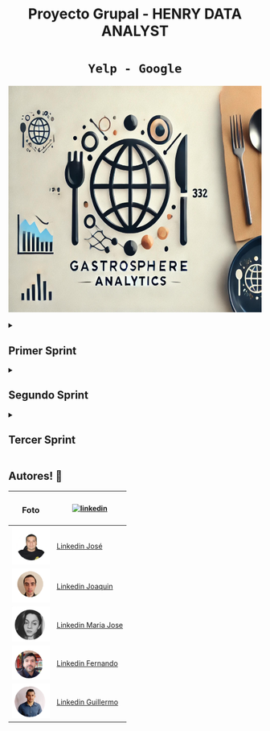 # <h1 align=center> **Proyecto Grupal - HENRY DATA ANALYST** </h1>

## <h1 align=center>**`Yelp - Google`**</h1>

<p align="center">
<img src="Imagenes/GastroSphere_portada.jpg"  
height=450>
</p>


<details>
  <summary><h2> Primer Sprint</h2> </summary>

## 1.- Objetivos:  
● Análisis de Sentimientos:   
Aplicar técnicas de NLP (Natural Language Processing) para
clasificar reseñas de Yelp y Google Maps como positivas, negativas o neutras. Además nos enfocaremos en aspectos específicos como:  
● Comentarios relacionados con el servicio (amabilidad del personal, tiempo de
espera, atención al cliente).  
● Condiciones del ambiente (limpieza, ruido, confort).  
● Factores específicos de la cocina (calidad de la comida, temperatura, presentación).  
● Predicción de Tendencias del Mercado: Implementar modelos de machine learning para predecir tendencias en el mercado de restaurantes, basados en datos históricos y actuales,con el objetivo de identificar tipos de restaurantes con mayor probabilidad de crecimientoo declive.  
● Recomendación de Ubicaciones para Nuevos Restaurantes: Realizar un análisis
geo-espacial a fin de identificar regiones con alta concentración de restaurantes (conocidas como polos gastronómicos). Este análisis debe segmentar la información según la cantidad de estrellas y el tipo de restaurante, proporcionando una visión clara y estratégica para abrir nuevos restaurantes.  
● Sistema de Recomendación de Restaurantes: desarrollar un sistema de recomendación de restaurantes que provea a los usuarios sugerencias personalizadas basadas en sus preferencias individuales y experiencias previas. Este sistema utilizará técnicas avanzadas de machine learning y análisis de datos para ofrecer recomendaciones que no solo se
adapten a los gustos y hábitos de los usuarios, sino que también tengan en cuentavfactores contextuales, como la hora del día, la ubicación actual y las tendencias recientes en las reseñas.  
## 2.- Alcance del Proyecto
Análisis del Mercado y Recomendación de Restaurantes
1. Objetivos y Metas del Proyecto:  
● Análisis exhaustivo del mercado: Realizar un análisis detallado del mercado
estadounidense, enfocado en restaurantes, utilizando datos de Yelp y Google Maps.
● Modelo de Machine Learning: Implementar un modelo para el análisis de
sentimientos y predicción de tendencias del mercado de restaurantes.
● Sistema de Recomendación: Desarrollar un sistema de recomendación de
restaurantes personalizado a los usuarios finales.
2. Entregables:  
● DataWarehouse en Google Cloud:
- Configuración de Google Cloud para el almacenamiento y gestión de datos
de Yelp y Google Maps.
- Implementación de procesos ETL (Extracción, Transformación y Carga) para
la integración de datos.
- Realización de un Análisis Exploratorio de Datos (EDA) completo para
descubrir patrones y tendencias.
● .Análisis de Sentimientos:
Informes detallados que clasifiquen las reseñas como positivas, negativas o
neutras.
● Modelos Predictivos:
Predicciones sobre el crecimiento o declive de restaurantes basadas en
datos históricos y actuales.
● Sistema de Recomendación:
Prototipo funcional que ofrezca sugerencias personalizadas de restaurantes.
● Análisis Espacial:
Recomendaciones de ubicaciones óptimas para nuevos restaurantes,
basadas en un análisis espacial y demográfico.
● Dashboard Interactivo:
Visualización de los resultados del análisis de sentimientos, predicciones de
tendencias, recomendaciones de ubicaciones.
3. Tareas y Actividades:
● Recolección y Limpieza de Datos:
Obtención y limpieza de datos desde Google Maps y Yelp.
● Diseño y Desarrollo del DataWarehouse:
Diseño e implementación del DataWarehouse en Google Cloud.
● Implementación de Procesos ETL:
Desarrollo de pipelines para la extracción, transformación y carga de datos.
● Análisis Exploratorio de Datos (EDA):
Realización de EDA para analizar y comprender los datos.
● Desarrollo y Validación de Modelos de Machine Learning:
Entrenamiento y evaluación de modelos para análisis de sentimientos y
predicción de tendencias.
● Creación de Dashboards Interactivos en Power BI:
Desarrollo de dashboards para la visualización de datos y resultados.
● Implementación de la Metodología Scrum:
Gestión del proyecto utilizando la metodología Scrum con sprints y
reuniones diarias.
● Desarrollo de Pipelines de Datos:
Diseño y desarrollo de pipelines para la automatización de procesos de
datos.
● Documentación:
Elaboración de documentación técnica.
4. Exclusiones del Proyecto:
● No se realizará una implementación física de nuevos restaurantes.
● No se incluirán datos fuera del mercado estadounidense.
● No se cubrirán otros rubros de negocio distintos a los restaurantes.
Restricciones:
● Tiempo: El proyecto debe completarse en un plazo de 6 semanas.
● Presupuesto: Limitado a la infraestructura de Google Cloud y herramientas de desarrollo
(ClickUp, Python).
● Recursos: Equipo limitado con roles definidos (Scrum Master, Product Owner, Equipo de
Desarrollo).
## 3.- KPIs
● Aumentar en 5% la razón de reseñas positivas de un trimestre con respecto al anterior
para un restaurante particular. La razón de reseñas positivas se calcula como: reseñas
positivas (por trimestre) / total de reseñas (por trimestre).
● Aumentar trimestralmente en 1 (uno) la cantidad de categorías de reviews donde la
relación de las positivas sobre sea mayor a 1. Las categorías de reviews salen de la
clasificación del análisis de sentimientos y pueden ser positivas, negativas o neutrales.
● Bajar trimestralmente en 10% la calificación negativa (2 o menos estrellas).
## 4.- EDA
La realización de un ETL y EDA preliminar permiten tener un primer acercamiento a la
consistencia de los datos, identificar qué datos están disponibles y aumentar el entendimiento de
los mismos.
Para la Demo # 1 se realizaron ETL y EDA preliminares los que arrojaron las primeras
impresiones:
● Las reviews son en su mayoría positivas
● La mayoría de las calificaciones son de 3 o más estrellas, 2 estrellas es lo menos
frecuente.
● La categoría useful es la más frecuente a la hora de clasificar una review.
● Más del 50% de los usuarios hizo 6 o menos reviews.
● Los rubros más frecuentes son restaurant y food.
● La mayoría de los negocios cuenta con menos de 20 reviews, con la media en 10 reviews.
● Los restaurantes con calificaciones más bajas (alrededor de 1 y 2 ) tienden a tener muy
pocas reseñas.
## 5.- Metodología
Metodología de Trabajo: Scrum dentro del Marco Ágil
Enfoque Ágil
El proyecto se gestionará utilizando el marco Ágil (Agile), que permite un desarrollo flexible,
adaptable y basado en la retroalimentación continua. Este enfoque prioriza la entrega
incremental de valor al cliente y responde eficazmente a los cambios y necesidades del entorno.
Dentro de este marco, implementaremos Scrum, una metodología ágil ampliamente utilizada para
gestionar proyectos de software y desarrollo de productos. Scrum nos permitirá dividir el trabajo
en ciclos cortos, llamados sprints, facilitando la evaluación continua y la mejora del producto a
través de reuniones periódicas y retroalimentación constante.
Etapas de la Metodología Scrum
1. Product Backlog
Se recopilarán todas las historias de usuario, requisitos y tareas necesarias para el
desarrollo del proyecto. Estas historias representan las funcionalidades clave y se
priorizarán según su impacto en los objetivos del sistema de alertas y predicción.
2. Sprint Planning
Al inicio de cada sprint (2 semanas), se llevará a cabo una reunión de planificación del
sprint donde el equipo seleccionará las historias de usuario más relevantes del backlog.
Estas se dividirán en tareas más pequeñas y manejables, asegurando que el equipo tenga
una carga de trabajo realista y alcanzable.
3. Sprints
Durante cada sprint, el equipo trabajará en las tareas seleccionadas, siguiendo los
principios de desarrollo iterativo e incremental. El progreso se monitoreará mediante
ClickUp, permitiendo transparencia en el avance y las prioridades.
Para cada tarea decidimos entre el grupo desarrollador que haya un encargado que haga
la revisión técnica, divida tareas y también escriba código.
4. Daily Scrum (Reuniones Diarias)
Se realizarán reuniones cortas diarias (~60 minutos) para que cada miembro del equipo
reporte lo siguiente:
○ Qué se hizo el día anterior.
○ Qué se va a hacer hoy.
○ Si hay algún obstáculo o problema.
Van a ser 3 veces por semana (Lunes, Miércoles y Viernes) con el Scrum Master y Martes y
Jueves solo el grupo desarrollador e implementando mas si es necesario durante los fines
de semana
Esto fomenta la comunicación, identifica problemas rápidamente y asegura que todos
estén alineados con los objetivos del sprint.
5. Sprint Review (Demo)
Al final de cada sprint, se presentará el producto o incremento desarrollado a los
interesados clave. El objetivo es recibir retroalimentación directa para adaptar el desarrollo
a las expectativas del cliente y hacer ajustes para futuros sprints.
6. Sprint Retrospectiva
Después de la revisión del sprint, el equipo participará en una retrospectiva donde se
reflexionará sobre:
○ Qué se hizo bien.
○ Qué se puede mejorar.
○ Acciones para optimizar el proceso en el siguiente sprint.
Esto asegura una mejora continua no solo en el producto, sino también en la metodología
y colaboración del equipo.
Roles Clave en Scrum
1. Product Owner : Pia Ruiz Jaimes
Es el responsable de definir las prioridades del backlog, asegurando que el equipo trabaje
en las tareas más importantes para el cliente. Además, se encarga de asegurar que el
producto cumpla con los objetivos estratégicos.
2. Scrum Master : Alfredo Trujillo
El Scrum Master facilita el proceso de Scrum, eliminando impedimentos y ayudando al
equipo a seguir las prácticas de Scrum correctamente. También protege al equipo de
interrupciones externas y facilita la colaboración.
3. Development Team : Guillermo Veron, Joaquin Costamagna, Jose Cruz, Maria Jose
Atencio, Fernando Garcias Corts
Un equipo auto organizado de desarrolladores, analistas de datos y otros roles técnicos
que se encargan de llevar a cabo las tareas seleccionadas del sprint backlog. El equipo es
responsable de entregar incrementos de valor al final de cada sprint.
## 6.- Stack Tecnológico
#### Backend:  
● Lenguaje Principal: Python  
● Framework: FastAPI (TBD)  
● Base de Datos: PostgreSQL (TBD)  
● Algoritmos y Librerías de Recomendación:  
○ TextBlob: Para el análisis de sentimiento de las reviews  
○ Scikit-learn: Para el cálculo de la similitud de coseno.(TBD)  
○ HDBSCAN: Para la clusterización de restaurantes.  
○ Pandas: Para la manipulación de los datos.  
○ Numpy: Para las operaciones numéricas.  
● API REST: Endpoints creados con FastAPI para la comunicación entre el frontend y el backend. (TBD)  
#### Frontend:  
● Lenguaje Principal: Python  
● Framework: React (TBD)  
● Estilización: CSS/Bootstrap/Tailwind (TBD)  
Infraestructura y Deploy:  
● Proveedor de Hosting: Render (TBD)  
● Contenedores: Google Cloud  
● Control de Versiones: Git y GitHub (https://github.com/negoveron/PF_GY_DPT10)  
#### Análisis de Datos y Visualización:  
● Power BI: Utilizado para generar reportes interactivos y visualizaciones de los datos del sistema de recomendación.  
○ Visualizaciones: Se presentan gráficos que muestran las métricas de precisión ,como la cantidad de usuarios que coincidieron en gustos, la precisión de las recomendaciones, y las restaurants más recomendados.  
○ Conexión a Datos: Power BI se conectará a la base de datos Google Cloud para
extraer los datos necesarios y realizar el análisis visual.  
#### Herramientas Adicionales:  
● Editor de Código: Visual Studio Code  
● Herramientas de Colaboración:  
○ Clickup (https://app.clickup.com/9011445165/v/li/901105723447) / Slack / Google Meet  

<p align="center">
<img src="Imagenes/stack.png"  
height=450>
</p>


</details>




<details>
  <summary><h2>Segundo Sprint</h2></summary>

### ETL Completo

- [Carpeta Notebooks ETL](https://github.com/negoveron/PF_GY_DPT10/tree/0af87f6a9a777b1032d4f1f09d5176896dc36245/Demo_2/ETL2)

### Estructura de Datos Implementada (DW)
## Ciclo de vida del dato 

<p align="center">
<img src="Imagenes/ciclo_de_vida.png"  
height=450>
</p>

El ciclo de vida de nuestros datos comienza con la recolección de información desde diversas fuentes externas, incluyendo bases de datos relacionales, archivos de tipo JSON y Parquets de terceros. Estas fuentes externas contienen datos en múltiples formatos y estructuras, lo que presenta el primer desafío: asegurar que la información pueda ser unificada y estandarizada para su procesamiento y análisis.

En la siguiente etapa, los datos pasan a través de un pipeline ETL (Extracción, Transformación y Carga). En la fase de extracción, los datos son capturados desde sus fuentes originales y transferidos al entorno de procesamiento para realizar una `validacion de datos` para realizar un primer tratamiento. Luego, en la transformación, aplicamos reglas y procedimientos para limpiar, estandarizar y enriquecer los datos, eliminando duplicados, gestionando valores nulos y asegurando que cumplan con los requisitos de calidad y estructura para su uso posterior. Finalmente, en la fase de carga, los datos transformados son transferidos a un entorno intermedio o directamente al almacén de datos (Data Warehouse) para su almacenamiento y análisis.

Una vez que los datos han pasado por el pipeline ETL y se encuentran en un formato consistente, ingresan a un Data Warehouse a través de un segundo pipeline diseñado para gestionar su integración en un almacén de datos centralizado. Este Data Warehouse organiza los datos en estructuras optimizadas para la consulta, facilitando el acceso y la recuperación rápida de información para análisis profundos y generación de reportes. Este almacenamiento permite gestionar grandes volúmenes de datos históricos, ofreciendo una visión completa de la información consolidada de la organización.

Finalmente, los datos almacenados en el Data Warehouse están listos para ser consumidos por herramientas de análisis como ser Power BI. En esta última etapa, Power BI permite a los usuarios crear reportes interactivos y dashboards visuales que facilitan la exploración y análisis de la información. Los reportes generados en Power BI proporcionan métricas y tendencias clave, posibilitando una toma de decisiones informada y estratégica. A través de estos dashboards, los usuarios pueden acceder a una representación visual de los datos, realizar análisis en tiempo real y compartir insights de manera ágil y eficiente.

Este proceso detallado compuesto por ambos pipelines conforman la `automatizacion` del ciclo de vida de los datos, que va desde la extracción y transformación inicial hasta su análisis y visualización final, asegura que los datos estén alineados con las necesidades analíticas de la organización y facilita la toma de decisiones fundamentadas en información confiable y actualizada.

### 1 _ Pipeline ETL Automatizado:

Se ha desarrollado un pipeline de datos, un proceso estructurado que nos permitió automatizar la captura, transformación y carga de información de diferentes fuentes hacia un entorno de análisis. Este pipeline cumple un rol clave en la gestión de datos moderna, ya que asegura la integración y disponibilidad de datos actualizados y fiables para la toma de decisiones y análisis de negocio.

#### Objetivos
- El principal objetivo del pipeline de datos es procesar información de manera eficiente, de tal forma que pueda ser transformada y cargada en un repositorio para su análisis. Algunos objetivos específicos incluyen:

- - Automatizar la extracción de datos desde fuentes heterogéneas.
Estandarizar y limpiar los datos para su análisis.
Coordinar las tareas de manera secuencial y con manejo de errores.
Generar un flujo de datos confiable y escalable.
Metodología y Etapas del Pipeline
Para lograr estos objetivos, dividimos el pipeline en las siguientes etapas:

- Extracción de Datos: La primera etapa consiste en la extracción de datos desde fuentes de origen, que pueden incluir bases de datos relacionales, archivos JSON o APIs de terceros. Para asegurar la conectividad y disponibilidad de datos, empleamos herramientas de integración y realizamos un monitoreo continuo de las fuentes de datos.

- Transformación de Datos: En esta fase, se realizan las transformaciones necesarias para asegurar la calidad y estandarización de los datos. Esto incluye tareas de limpieza, normalización y eliminación de duplicados, así como también cualquier preprocesamiento específico para adaptar los datos a los requisitos del análisis. Utilizamos herramientas como pandas para manejar grandes volúmenes de datos de forma eficiente.

- Carga de Datos: Una vez que los datos han sido procesados y se encuentran en un formato adecuado, los cargamos en el datawarehouse de GoogleCloud donde se correra un pipelineDW para luego cargarlo a BigQuery

- Orquestación y Automatización: Para gestionar la secuencia de las tareas y sus dependencias, hemos utilizado un orquestador de datos. Este orquestador nos permitió automatizar y programar la ejecución del pipeline, monitorear el estado de cada etapa y asegurar que los errores sean manejados adecuadamente. Para esto, hemos utilizado AirFlow de la suite de GoogleCLoud, que facilita la programación y ejecución de flujos de trabajo complejos.

- Monitoreo y Gestión de Errores: La última etapa en el pipeline implica un monitoreo activo de las tareas en ejecución y el manejo de errores en tiempo real. Implementamos registros de logs y alertas para asegurar la detección temprana de fallos, de manera que las tareas puedan ser reintentadas automáticamente o escaladas para su resolución.

#### Resultados
El pipeline desarrollado logró reducir el tiempo manual de procesamiento de datos y mejorar la calidad de la información analizada. Gracias a la automatización de las tareas de extracción, transformación y carga, el equipo de análisis ahora puede acceder a datos consistentes y en tiempo real. Esto ha permitido un análisis más ágil y ha facilitado la toma de decisiones basada en datos actualizados.

#### Desafíos y Soluciones
Durante el desarrollo del pipeline, enfrentamos varios desafíos, tales como:

- - Integración de fuentes heterogéneas: Resolver incompatibilidades entre los distintos formatos de datos y asegurar la conectividad constante.
Escalabilidad: Optimizar el rendimiento del pipeline para manejar volúmenes crecientes de datos sin afectar la velocidad o calidad de los procesos.
- - Manejo de Errores: Implementar un sistema robusto de gestión de errores para asegurar que el pipeline pueda recuperarse de fallos y continuar con la ejecución del flujo de datos.
- - Para resolver estos desafíos, implementamos una estrategia de reintentos automáticos, procesamiento en paralelo para ciertas tareas, y monitoreo continuo del estado del pipeline.

#### Conclusión:  
El desarrollo de este pipeline de datos representa una solución integral para gestionar, transformar y analizar datos de manera eficiente. Esta implementación de automatización y orquestación de datos permite a la organización beneficiarse de un flujo de trabajo de datos confiable, escalable y alineado con las necesidades de análisis. A futuro, planeamos mejorar el pipeline mediante la incorporación de capacidades de escalabilidad en la nube y de machine learning para optimizar aún más el procesamiento de los datos y generar información de valor en tiempo real.

### 2_ Pipeline para alimentar el DW

Este pipeline, implementado como una función en **Cloud Run**, está diseñado para automatizar la carga de datos de reseñas provenientes de archivos CSV en Google Cloud Storage hacia BigQuery. La función `function-carga-wh` valida los archivos entrantes, extrae los datos, los transforma y los carga en BigQuery para su posterior análisis. Este proceso permite manejar eficientemente los datos de reseñas de Yelp y Google Maps, haciendo posible el análisis de la opinión de los usuarios y facilitando la creación de modelos de machine learning para recomendaciones y predicciones de mercado.

#### Componentes principales

##### Funciones y archivos
- **validate_data**: Valida que el archivo contenga las columnas requeridas.
- **load_to_bigquery**: Carga los datos en BigQuery, añadiéndolos a la tabla de destino especificada en las variables de entorno.
- **read_csv**: Lee el archivo CSV desde Google Cloud Storage.
- **name_validation**: Valida el nombre y el tipo de archivo.
- **gcs_to_bigquery**: Función principal que orquesta el flujo de trabajo.

#### Arquitectura del pipeline

1. **Disparador de Eventarc**: Configurado para escuchar eventos de finalización (`google.cloud.storage.object.v1.finalized`) en el bucket `test-pfgydpt10-bucket` de Google Cloud Storage. Cuando se sube un nuevo archivo CSV, se activa la función `function-carga-wh`.
2. **Validación del archivo**: La función `name_validation` verifica que el archivo tenga el prefijo `tip` y sea de tipo `csv` antes de continuar con el procesamiento.
3. **Lectura y validación de datos**: Si la validación es exitosa, `read_csv` lee el archivo y `validate_data` revisa que contenga las columnas necesarias (`user_id`, `business_id`, `text`, `date`).
4. **Carga a BigQuery**: Una vez validado, el archivo se carga en BigQuery utilizando `load_to_bigquery`. Si el proceso falla, el error se registra en Cloud Logging.
5. **Logging**: La función utiliza Cloud Logging para registrar errores y mensajes de seguimiento, permitiendo identificar problemas en el pipeline.

#### Variables de entorno

Estas variables son necesarias para configurar el entorno y deben ser configuradas en Cloud Run:

- `BQ_PROJECT_ID`: ID del proyecto de BigQuery.
- `BQ_DATASET_ID`: ID del dataset de BigQuery donde se cargan los datos.
- `BQ_TABLE_ID`: ID de la tabla de BigQuery.
- `LOG_EXECUTION_ID`: Flag opcional para habilitar o deshabilitar el logeo de ejecución.

### 3_ Data Warehouse

### Diseño ER

<p align="center">
<img src="Imagenes/DER_old.jpeg"  
height=450>
</p>

### Documentacion

- [Diccionario de datos](https://docs.google.com/document/d/1ASLMGAgrviicATaP1UJlflpmBCXtuSTHQGWdQMN6_2I/edit)

### Analisis de datos de muestra

- [Link al EDA](https://docs.google.com/document/d/1ASLMGAgrviicATaP1UJlflpmBCXtuSTHQGWdQMN6_2I/edit)

### MVP/Proof of concept de producto ML

- [Link al Dashboard](https://docs.google.com/document/d/1ASLMGAgrviicATaP1UJlflpmBCXtuSTHQGWdQMN6_2I/edit)

</details>  


<details>
  <summary><h2> Tercer Sprint </h2></summary>

  Coming soon..

</details>

## Autores! 👋

|   <h3 align=center>Foto</h3> | [![linkedin](https://img.shields.io/badge/linkedin-0A66C2?style=for-the-badge&logo=linkedin&logoColor=white)](https://www.linkedin.com/) |
|--------|-------------|
| <img src="Imagenes/jc2_perfil.png" width="75"/> | [Linkedin José](https://www.linkedin.com/in/jose-yesid-cruz-pinto/) |
| <img src="Imagenes/jc_perfil.png" width="75"/> | [Linkedin Joaquin](https://www.linkedin.com/in/joaquin-costamagna-028654215/) |
| <img src="Imagenes/mj_perfil.png" width="75"/> | [Linkedin Maria Jose](https://www.linkedin.com/in/maria-jose-atencio-96a8761aa/) |
| <img src="Imagenes/fmgc_perfil.png" width="75"/> | [Linkedin Fernando](https://www.linkedin.com/in/fernando-garcias-corts-326a4027) |
| <img src="Imagenes/gv_perfil.png" width="75"/> | [Linkedin Guillermo](https://www.linkedin.com/in/guillermo-andres-veron/) |

